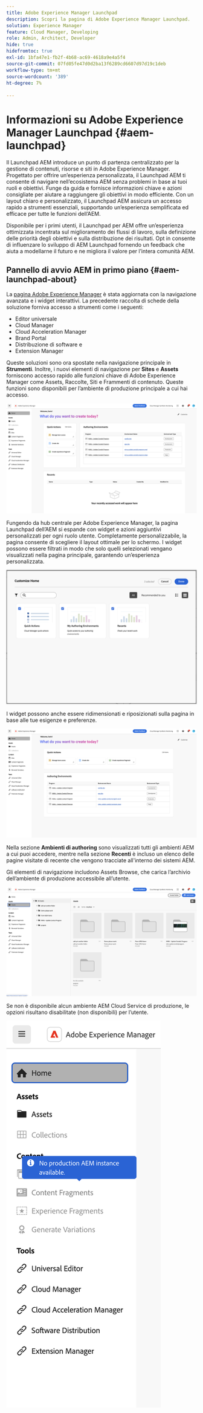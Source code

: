 ```yaml
---
title: Adobe Experience Manager Launchpad
description: Scopri la pagina di Adobe Experience Manager Launchpad.
solution: Experience Manager
feature: Cloud Manager, Developing
role: Admin, Architect, Developer
hide: true
hidefromtoc: true
exl-id: 1bfa47e1-fb2f-4b68-ac69-4618a9e4a5f4
source-git-commit: 07fd05fe47d0d2ba13f6289cd6607d97d19c1deb
workflow-type: tm+mt
source-wordcount: '389'
ht-degree: 7%

---
```


# Informazioni su Adobe Experience Manager Launchpad {#aem-launchpad}

Il Launchpad AEM introduce un punto di partenza centralizzato per la gestione di contenuti, risorse e siti in Adobe Experience Manager. Progettato per offrire un’esperienza personalizzata, il Launchpad AEM ti consente di navigare nell’ecosistema AEM senza problemi in base ai tuoi ruoli e obiettivi. Funge da guida e fornisce informazioni chiave e azioni consigliate per aiutare a raggiungere gli obiettivi in modo efficiente. Con un layout chiaro e personalizzato, il Launchpad AEM assicura un accesso rapido a strumenti essenziali, supportando un’esperienza semplificata ed efficace per tutte le funzioni dell’AEM.

Disponibile per i primi utenti, il Launchpad per AEM offre un’esperienza ottimizzata incentrata sul miglioramento dei flussi di lavoro, sulla definizione delle priorità degli obiettivi e sulla distribuzione dei risultati. Opt in consente di influenzare lo sviluppo di AEM Launchpad fornendo un feedback che aiuta a modellarne il futuro e ne migliora il valore per l’intera comunità AEM.

## Pannello di avvio AEM in primo piano {#aem-launchpad-about}

La [pagina Adobe Experience Manager](https://experience.adobe.com/#/experiencemanager) è stata aggiornata con la navigazione avanzata e i widget interattivi. La precedente raccolta di schede della soluzione forniva accesso a strumenti come i seguenti:

* Editor universale
* Cloud Manager
* Cloud Acceleration Manager
* Brand Portal
* Distribuzione di software e
* Extension Manager

Queste soluzioni sono ora spostate nella navigazione principale in **Strumenti**. Inoltre, i nuovi elementi di navigazione per **Sites** e **Assets** forniscono accesso rapido alle funzioni chiave di Adobe Experience Manager come Assets, Raccolte, Siti e Frammenti di contenuto. Queste funzioni sono disponibili per l’ambiente di produzione principale a cui hai accesso.

![Ambienti Launchpad AEM](/help/implementing/cloud-manager/assets/aem-launchpad-author-environments.png)

Fungendo da hub centrale per Adobe Experience Manager, la pagina Launchpad dell’AEM si espande con widget e azioni aggiuntivi personalizzati per ogni ruolo utente. Completamente personalizzabile, la pagina consente di scegliere il layout ottimale per lo schermo. I widget possono essere filtrati in modo che solo quelli selezionati vengano visualizzati nella pagina principale, garantendo un’esperienza personalizzata.

![Pannello di avvio AEM personalizzato](/help/implementing/cloud-manager/assets/aem-launchpad-custom.png)

I widget possono anche essere ridimensionati e riposizionati sulla pagina in base alle tue esigenze e preferenze.

![Widget Launchpad AEM](/help/implementing/cloud-manager/assets/aem-launchpad-widgets.png)

Nella sezione **Ambienti di authoring** sono visualizzati tutti gli ambienti AEM a cui puoi accedere, mentre nella sezione **Recenti** è incluso un elenco delle pagine visitate di recente che vengono tracciate all&#39;interno dei sistemi AEM.

Gli elementi di navigazione includono Assets Browse, che carica l’archivio dell’ambiente di produzione accessibile all’utente.

![Elementi di navigazione Launchpad per AEM](/help/implementing/cloud-manager/assets/aem-launchpad-navigation.png)

Se non è disponibile alcun ambiente AEM Cloud Service di produzione, le opzioni risultano disabilitate (non disponibili) per l’utente.

![Launchpad AEM senza ambienti di produzione](/help/implementing/cloud-manager/assets/aem-launchpad-no-prod-environs.png)



